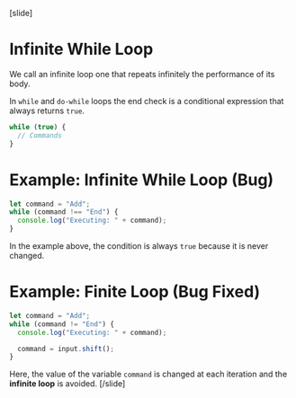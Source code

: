[slide]
# Infinite While Loop
We call an infinite loop one that repeats infinitely the performance of its body. 

In `while` and `do-while` loops the end check is a conditional expression that always returns `true`. 

```js
while (true) {
  // Commands
}
```

# Example: Infinite While Loop (Bug)
```js
let command = "Add";
while (command !== "End") {
  console.log("Executing: " + command);
}
```

In the example above, the condition is always `true` because it is never changed.

# Example: Finite Loop (Bug Fixed)
```js
let command = "Add";
while (command != "End") {
  console.log("Executing: " + command);

  command = input.shift();
}
```

Here, the value of the variable `command` is changed at each iteration and the **infinite loop** is avoided. 
[/slide]
